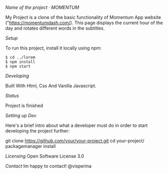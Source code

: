 *Name of the project · MOMENTUM*

My Project is a clone of the basic functionality of Momentum App website ("https://momentumdash.com/). This page displays the current hour of the day and rotates different words in the subtitles.

*Setup*

To run this project, install it locally using npm:

```
$ cd ../lorem
$ npm install
$ npm start
```

*Developing*

Built With
Html, Css And Vanilla Javascript.

*Status*

Project is finished

*Setting up Dev*

Here's a brief intro about what a developer must do in order to start developing the project further:

git clone https://github.com/your/your-project.git
cd your-project/
packagemanager install

*Licensing*
Open Software License 3.0

*Contact*
Im happy to contact! @visperina 
